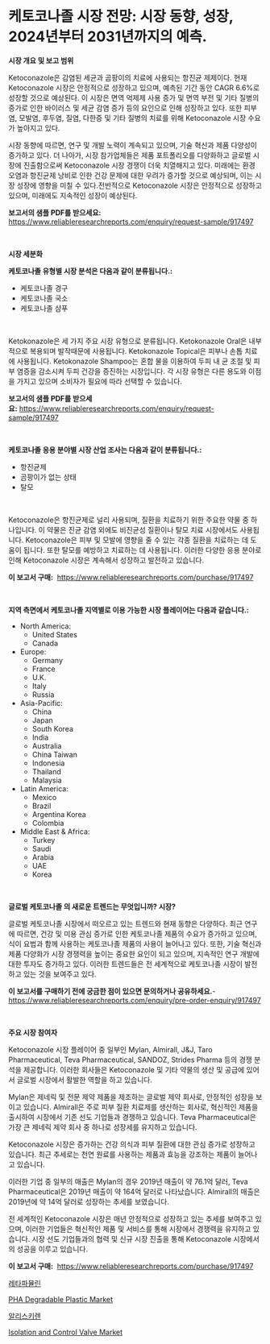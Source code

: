 <p><h1>케토코나졸 시장 전망: 시장 동향, 성장, 2024년부터 2031년까지의 예측.</h1></p><p><strong>시장 개요 및 보고 범위</strong></p>
<p><p>Ketoconazole은 감염된 세균과 곰팡이의 치료에 사용되는 항진균 제제이다. 현재 Ketoconazole 시장은 안정적으로 성장하고 있으며, 예측된 기간 동안 CAGR 6.6%로 성장할 것으로 예상된다. 이 시장은 면역 억제제 사용 증가 및 면역 부전 및 기타 질병의 증가로 인한 바이러스 및 세균 감염 증가 등의 요인으로 인해 성장하고 있다. 또한 피부염, 모발염, 후두염, 질염, 다한증 및 기타 질병의 치료를 위해 Ketoconazole 시장 수요가 높아지고 있다.</p><p>시장 동향에 따르면, 연구 및 개발 노력이 계속되고 있으며, 기술 혁신과 제품 다양성이 증가하고 있다. 더 나아가, 시장 참가업체들은 제품 포트폴리오를 다양화하고 글로벌 시장에 진출함으로써 Ketoconazole 시장 경쟁이 더욱 치열해지고 있다. 미래에는 환경 오염과 항진균제 낭비로 인한 건강 문제에 대한 우려가 증가할 것으로 예상되며, 이는 시장 성장에 영향을 미칠 수 있다.전반적으로 Ketoconazole 시장은 안정적으로 성장하고 있으며, 미래에도 지속적인 성장이 예상된다.</p></p>
<p><strong>보고서의 샘플 PDF를 받으세요:</strong> <a href="https://www.reliableresearchreports.com/enquiry/request-sample/917497">https://www.reliableresearchreports.com/enquiry/request-sample/917497</a></p>
<p>&nbsp;</p>
<p><strong>시장 세분화</strong></p>
<p><strong>케토코나졸 유형별 시장 분석은 다음과 같이 분류됩니다.:</strong></p>
<p><ul><li>케토코나졸 경구</li><li>케토코나졸 국소</li><li>케토코나졸 샴푸</li></ul></p>
<p>&nbsp;</p>
<p><p>Ketokonazole은 세 가지 주요 시장 유형으로 분류됩니다. Ketokonazole Oral은 내부적으로 복용되며 발작때문에 사용됩니다. Ketokonazole Topical은 피부나 손톱 치료에 사용됩니다. Ketokonazole Shampoo는 혼합 물을 이용하여 두피 내 균 조절 및 피부 염증을 감소시켜 두피 건강을 증진하는 시장입니다. 각 시장 유형은 다른 용도와 이점을 가지고 있으며 소비자가 필요에 따라 선택할 수 있습니다.</p></p>
<p><strong>보고서의 샘플 PDF를 받으세요:</strong>&nbsp;<a href="https://www.reliableresearchreports.com/enquiry/request-sample/917497">https://www.reliableresearchreports.com/enquiry/request-sample/917497</a></p>
<p>&nbsp;</p>
<p><strong> 케토코나졸 응용 분야별 시장 산업 조사는 다음과 같이 분류됩니다.:</strong></p>
<p><ul><li>항진균제</li><li>곰팡이가 없는 상태</li><li>탈모</li></ul></p>
<p>&nbsp;</p>
<p><p>Ketoconazole은 항진균제로 널리 사용되며, 질환을 치료하기 위한 주요한 약물 중 하나입니다. 이 약물은 진균 감염 외에도 비진균성 질환이나 탈모 치료 시장에서도 사용됩니다. Ketoconazole은 피부 및 모발에 영향을 줄 수 있는 각종 질환을 치료하는 데 도움이 됩니다. 또한 탈모를 예방하고 치료하는 데 사용됩니다. 이러한 다양한 응용 분야로 인해 Ketoconazole 시장은 계속해서 성장하고 발전하고 있습니다.</p></p>
<p><strong>이 보고서 구매:</strong>&nbsp; <a href="https://www.reliableresearchreports.com/purchase/917497">https://www.reliableresearchreports.com/purchase/917497</a></p>
<p>&nbsp;</p>
<p><strong>지역 측면에서 케토코나졸 지역별로 이용 가능한 시장 플레이어는 다음과 같습니다.:</strong></p>
<p><ul>
    <li>
        North America:
        <ul>
            <li>United States</li>
            <li>Canada</li>
        </ul>
    </li>
    <li>
        Europe:
        <ul>
            <li>Germany</li>
            <li>France</li>
            <li>U.K.</li>
            <li>Italy</li>
            <li>Russia</li>
        </ul>
    </li>
    <li>
        Asia-Pacific:
        <ul>
            <li>China</li>
            <li>Japan</li>
            <li>South Korea</li>
            <li>India</li>
            <li>Australia</li>
            <li>China Taiwan</li>
            <li>Indonesia</li>
            <li>Thailand</li>
            <li>Malaysia</li>
        </ul>
    </li>
    <li>
        Latin America:
        <ul>
            <li>Mexico</li>
            <li>Brazil</li>
            <li>Argentina Korea</li>
            <li>Colombia</li>
        </ul>
    </li>
    <li>
        Middle East & Africa:
        <ul>
            <li>Turkey</li>
            <li>Saudi</li>
            <li>Arabia</li>
            <li>UAE</li>
            <li>Korea</li>
        </ul>
    </li>
    </ul></p>
<p>&nbsp;</p>
<p><strong>글로벌 케토코나졸 의 새로운 트렌드는 무엇입니까? 시장?</strong></p>
<p><p>글로벌 케토코나졸 시장에서 떠오르고 있는 트렌드와 현재 동향은 다양하다. 최근 연구에 따르면, 건강 및 미용 관심 증가로 인한 케토코나졸 제품의 수요가 증가하고 있으며, 식이 요법과 함께 사용하는 케토코나졸 제품의 사용이 늘어나고 있다. 또한, 기술 혁신과 제품 다양화가 시장 경쟁력을 높이는 중요한 요인이 되고 있으며, 지속적인 연구 개발에 대한 투자도 증가하고 있다. 이러한 트렌드들은 전 세계적으로 케토코나졸 시장이 발전하고 있는 것을 보여주고 있다.</p></p>
<p><strong>이 보고서를 구매하기 전에 궁금한 점이 있으면 문의하거나 공유하세요.</strong>- <a href="https://www.reliableresearchreports.com/enquiry/pre-order-enquiry/917497">https://www.reliableresearchreports.com/enquiry/pre-order-enquiry/917497</a></p>
<p>&nbsp;</p>
<p><strong>주요 시장 참여자</strong></p>
<p><p>Ketoconazole 시장 플레이어 중 일부인 Mylan, Almirall, J&J, Taro Pharmaceutical, Teva Pharmaceutical, SANDOZ, Strides Pharma 등의 경쟁 분석을 제공합니다. 이러한 회사들은 Ketoconazole 및 기타 약물의 생산 및 공급에 있어서 글로벌 시장에서 활발한 역할을 하고 있습니다.</p><p>Mylan은 제네릭 및 전문 제약 제품을 제조하는 글로벌 제약 회사로, 안정적인 성장을 보이고 있습니다. Almirall은 주로 피부 질환 치료제를 생산하는 회사로, 혁신적인 제품을 출시하여 시장에서 기존 선도 기업들과 경쟁하고 있습니다. Teva Pharmaceutical은 가장 큰 제네릭 제약 회사 중 하나로 성장세를 유지하고 있습니다.</p><p>Ketoconazole 시장은 증가하는 건강 의식과 피부 질환에 대한 관심 증가로 성장하고 있습니다. 최근 추세로는 천연 원료를 사용하는 제품과 효능을 강조하는 제품이 늘어나고 있습니다.</p><p>이러한 기업 중 일부의 매출은 Mylan의 경우 2019년 매출이 약 76.1억 달러, Teva Pharmaceutical은 2019년 매출이 약 164억 달러로 나타났습니다. Almirall의 매출은 2019년에 약 14억 달러로 성장하는 추세를 보였습니다.</p><p>전 세계적인 Ketoconazole 시장은 매년 안정적으로 성장하고 있는 추세를 보여주고 있으며, 이러한 기업들은 혁신적인 제품 및 서비스를 통해 시장에서 경쟁력을 유지하고 있습니다. 시장 선도 기업들과의 협력 및 신규 시장 진출을 통해 Ketoconazole 시장에서의 성공을 이루고 있습니다.</p></p>
<p><strong>이 보고서 구매:</strong>&nbsp;&nbsp;<a href="https://www.reliableresearchreports.com/purchase/917497">https://www.reliableresearchreports.com/purchase/917497</a></p>
<p><p><a href="https://github.com/vsr06p4p49/Market-Research-Report-List-1/blob/main/9561723183393.md">레타파뮬린</a></p><p><a href="https://issuu.com/reportprime-2/docs/pha-degradable-plastic-market-size-2030.pptx">PHA Degradable Plastic Market</a></p><p><a href="https://github.com/oajzkywllm460/Market-Research-Report-List-1/blob/main/2226082183392.md">알리스키렌</a></p><p><a href="https://issuu.com/reportprime-2/docs/isolation-and-control-valve-market-size-2030.pptx">Isolation and Control Valve Market</a></p></p>
